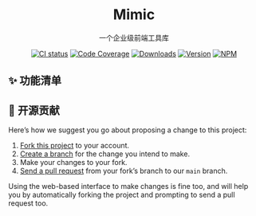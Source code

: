 <h1 align="center">Mimic</h1>

<div align="center">

一个企业级前端工具库

[![CI status][travis-build]][travis-build-link]
[![Code Coverage][codecov]][codecov-link]
[![Downloads][downloads]][downloads-link]
[![Version][versions]][versions-link]
[![NPM][license]][license-link]

[travis-build]: https://img.shields.io/travis/fancn21th/mimic?style=flat-square
[travis-build-link]: https://app.travis-ci.com/github/fancn21th/mimic/builds
[codecov]: https://img.shields.io/codecov/c/github/fancn21th/mimic/main?style=flat-square
[codecov-link]: https://codecov.io/gh/fancn21th/mimic/branch/main
[downloads]: https://img.shields.io/npm/dm/@fancn21th/mimic?style=flat-square
[downloads-link]: https://www.npmjs.com/package/@fancn21th/mimic
[versions]: https://img.shields.io/npm/v/@fancn21th/mimic?style=flat-square
[versions-link]: https://www.npmjs.com/package/@fancn21th/mimic
[license]: https://img.shields.io/npm/l/@fancn21th/mimic?style=flat-square
[license-link]: http://opensource.org/licenses/MIT

</div>

## ✨ 功能清单

## 🤝 开源贡献

Here’s how we suggest you go about proposing a change to this project:

1. [Fork this project][fork] to your account.
2. [Create a branch][branch] for the change you intend to make.
3. Make your changes to your fork.
4. [Send a pull request][pr] from your fork’s branch to our `main` branch.

Using the web-based interface to make changes is fine too, and will help you
by automatically forking the project and prompting to send a pull request too.

[fork]: https://help.github.com/articles/fork-a-repo/
[branch]: https://help.github.com/articles/creating-and-deleting-branches-within-your-repository
[pr]: https://help.github.com/articles/using-pull-requests/

